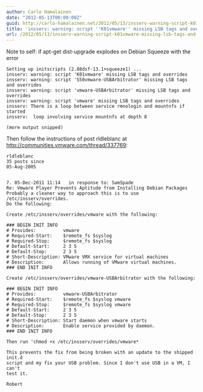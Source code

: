 ```yaml
---
author: Carlo Hamalainen
date: "2012-05-13T00:00:00Z"
guid: http://carlo-hamalainen.net/2012/05/13/insserv-warning-script-k01vmware-missing-lsb-tags-and-overrides/
title: 'insserv: warning: script ''K01vmware'' missing LSB tags and overrides'
url: /2012/05/13/insserv-warning-script-k01vmware-missing-lsb-tags-and-overrides/
---
```

Note to self: if apt-get dist-upgrade explodes on Debian Squeeze with the error

    Setting up initscripts (2.88dsf-13.1+squeeze1) ...
    insserv: warning: script 'K01vmware' missing LSB tags and overrides
    insserv: warning: script 'S50vmware-USBArbitrator' missing LSB tags and overrides
    insserv: warning: script 'vmware-USBArbitrator' missing LSB tags and overrides
    insserv: warning: script 'vmware' missing LSB tags and overrides
    insserv: There is a loop between service rmnologin and mountnfs if started
    insserv:  loop involving service mountnfs at depth 8

    (more output snipped)

Then follow the instructions of post rldleblanc at <http://communities.vmware.com/thread/337769>: 

    rldleblanc
    35 posts since
    05-Aug-2005


    7. 05-Dec-2011 11:14   in response to: SamSpade
    Re: Vmware Player Prevents Aptitude from Installing Debian Packages
    Probably a cleaner way to approach this is to use /etc/insserv/overrides.
    Do the following:

    Create /etc/insserv/overrides/vmware with the following:

    ### BEGIN INIT INFO
    # Provides:          vmware
    # Required-Start:    $remote_fs $syslog
    # Required-Stop:     $remote_fs $syslog
    # Default-Start:     2 3 5
    # Default-Stop:      2 3 5
    # Short-Description: VMware VMX service for virtual machines
    # Description:       Allows running of VMware virtual machines.
    ### END INIT INFO

    Create /etc/insserv/overrides/vmware-USBArbitrator with the following:

    ### BEGIN INIT INFO
    # Provides:          vmware-USBArbitrator
    # Required-Start:    $remote_fs $syslog vmware
    # Required-Stop:     $remote_fs $syslog vmware
    # Default-Start:     2 3 5
    # Default-Stop:      2 3 5
    # Short-Description: Start daemon when vmware starts
    # Description:       Enable service provided by daemon.
    ### END INIT INFO

    Then run 'chmod +x /etc/insserv/overrides/vmware*

    This prevents the fix from being broken with an update to the shipped init.d
    script and my fix your USB problem. Since I don't use USB in a VM, I can't
    test it.

    Robert
